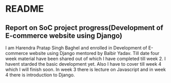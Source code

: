 # README
## Report on SoC project progress(Development of E-commerce website using Django)
I am Harendra Pratap Singh Baghel and enrolled in Development of E-commerce website using Django mentored by Balbir Yadav.
Till date four week material have been shared out of which I have completed till week 2.
I havent starded the basic development yet. Also I have to cover till week 4 which I will finish soon.
In week 3 there is lecture on Javascript and in week 4 there is introduction to Django.
